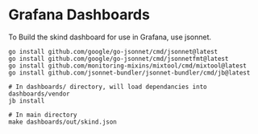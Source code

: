 
# Grafana Dashboards

To Build the skind dashboard for use in Grafana, use jsonnet.

``` shell
go install github.com/google/go-jsonnet/cmd/jsonnet@latest
go install github.com/google/go-jsonnet/cmd/jsonnetfmt@latest
go install github.com/monitoring-mixins/mixtool/cmd/mixtool@latest
go install github.com/jsonnet-bundler/jsonnet-bundler/cmd/jb@latest

# In dashboards/ directory, will load dependancies into dashboards/vendor
jb install

# In main directory
make dashboards/out/skind.json
```
